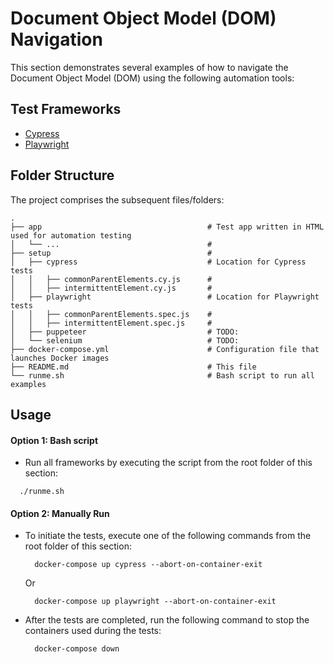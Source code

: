 # Document Object Model (DOM) Navigation

This section demonstrates several examples of how to navigate the Document Object Model (DOM) using the following automation tools:

## Test Frameworks

- [Cypress](https://www.cypress.io/)
- [Playwright](https://playwright.dev/)
## Folder Structure

The project comprises the subsequent files/folders:

```
.
├── app                                     # Test app written in HTML used for automation testing
│   └── ...                                 #
├── setup                                   #
│   ├── cypress                             # Location for Cypress tests
│   │   ├── commonParentElements.cy.js      #
│   │   ├── intermittentElement.cy.js       #
│   ├── playwright                          # Location for Playwright tests
│   │   ├── commonParentElements.spec.js    #
│   │   ├── intermittentElement.spec.js     #
│   ├── puppeteer                           # TODO:
│   └── selenium                            # TODO:
├── docker-compose.yml                      # Configuration file that launches Docker images
├── README.md                               # This file
└── runme.sh                                # Bash script to run all examples
```

## Usage

#### Option 1: Bash script
  - Run all frameworks by executing the script from the root folder of this section:
  ```
    ./runme.sh
  ```

#### Option 2: Manually Run
- To initiate the tests, execute one of the following commands from the root folder of this section:
    ```
      docker-compose up cypress --abort-on-container-exit
    ```
    Or
    ```
      docker-compose up playwright --abort-on-container-exit
    ```
- After the tests are completed, run the following command to stop the containers used during the tests:
    ```
      docker-compose down
    ```
